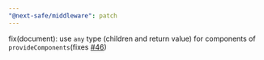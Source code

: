 ```yaml
---
"@next-safe/middleware": patch
---
```


fix(document): use `any` type (children and return value) for components of `provideComponents`(fixes [#46](https://github.com/nibtime/next-safe-middleware/issues/46))
